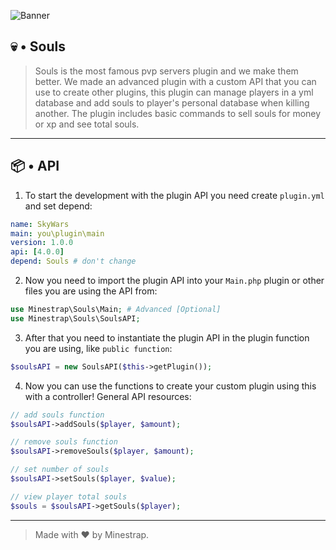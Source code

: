 ![Banner](https://encrypted-tbn0.gstatic.com/images?q=tbn:ANd9GcSoLb1hx-nQKuNDj8b5puRRNtDamDvE6Um32Q&usqp=CAU)

## 💀 • Souls

> Souls is the most famous pvp servers plugin and we make them better. We made an advanced plugin with a custom API that you can use to create other plugins, this plugin can manage players in a yml database and add souls to player's personal database when killing another. The plugin includes basic commands to sell souls for money or xp and see total souls.

---

## 📦 • API

1. To start the development with the plugin API you need create ```plugin.yml``` and set depend:

```yml
name: SkyWars
main: you\plugin\main
version: 1.0.0
api: [4.0.0]
depend: Souls # don't change 
```

2. Now you need to import the plugin API into your ```Main.php``` plugin or other files you are using the API from:

```php
use Minestrap\Souls\Main; # Advanced [Optional]
use Minestrap\Souls\SoulsAPI;
```

3. After that you need to instantiate the plugin API in the plugin function you are using, like ```public function```:

```php
$soulsAPI = new SoulsAPI($this->getPlugin());
```

4. Now you can use the functions to create your custom plugin using this with a controller! General API resources:

```php
// add souls function
$soulsAPI->addSouls($player, $amount);

// remove souls function
$soulsAPI->removeSouls($player, $amount);

// set number of souls
$soulsAPI->setSouls($player, $value);

// view player total souls
$souls = $soulsAPI->getSouls($player);
```

---

> Made with ♥️ by Minestrap.
